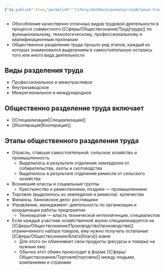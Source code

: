 ```yaml
---
{"dg-publish":true,"permalink":"/sfery/obshhestvoznanie/razdelenie-truda/","tags":["Обществознание"]}
---
```


- Обособление качественно отличных видов трудовой деятельности в процессе совместного [[Сферы/Обществознание/Труд\|труда]] по функциональному, технологическому, профессиональному и квалификационным признакам 
- Общественное разделение труда прошло ряд этапов, каждый из которых знаменовался выделением в самостоятельную остались того или иного вида деятельности 
## Виды разделения труда 
- Профессиональное и межотраслевое 
- Внутризаводское 
- Межрегиональное и международное 
## Общественно разделение труда включает
- [[Специализация\|Специализация]]
- [[Кооперация\|Кооперация]] 
## Этапы общественного разделения труда 
- Отрасль, ставшая самостоятельной: сельское хозяйство и промышленность 
	- Выделилось в результате отделения земледелия от собирательства, охоты и скотоводства
	- Выделилось в результате отделения ремесла от сельского хозяйства 
- Возникшие классы и социальные группы 
	- Крестьянство и ремесленники, позднее — промышленники 
- Торговля (выделилось из земледелия и ремесла): купечество
- Финансы, банковское дело: ростовщики
- Управление, менеджмент: деятельность по организации и координации работы предприятия 
	- Технократия — власть технической интеллигенции, специалистов 
- Если каждый участник хозяйственной жизни специализируется на [[Сферы/Обществознание/Производство\|производстве]] ограниченного набора товаров, ему нужно получать остальные [[Сферы/Обществознание/Блага\|блага]] извне 
	- Для этого он обменивает свои продукты (ресурсы и товары) на нужные ему 
	- Обычно этот обмен происходит в форме [[Сферы/Обществознание/Торговля\|торговли]] между людьми, компаниями и странами 